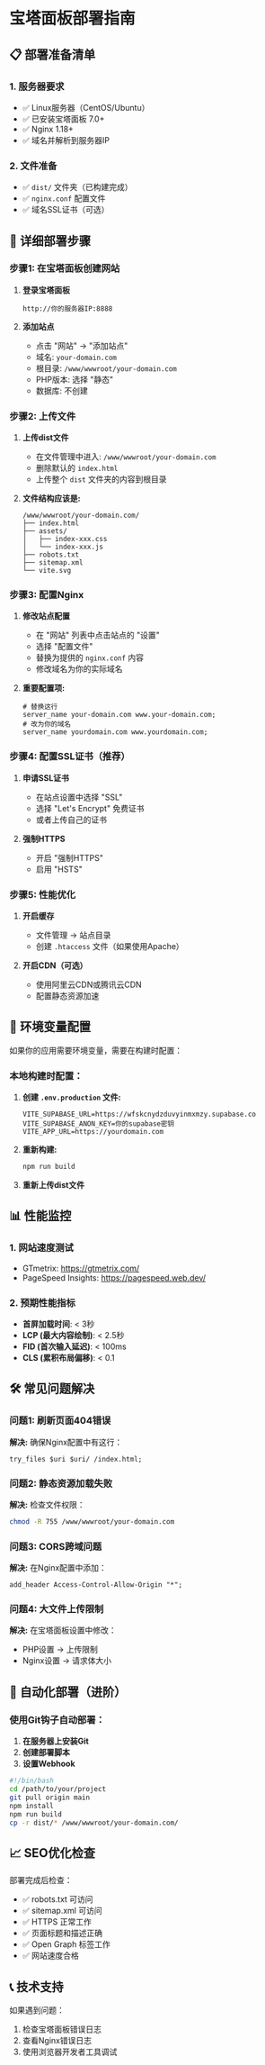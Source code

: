 # 宝塔面板部署指南

## 📋 **部署准备清单**

### 1. **服务器要求**
- ✅ Linux服务器（CentOS/Ubuntu）
- ✅ 已安装宝塔面板 7.0+
- ✅ Nginx 1.18+
- ✅ 域名并解析到服务器IP

### 2. **文件准备**
- ✅ `dist/` 文件夹（已构建完成）
- ✅ `nginx.conf` 配置文件
- ✅ 域名SSL证书（可选）

## 🚀 **详细部署步骤**

### 步骤1: 在宝塔面板创建网站

1. **登录宝塔面板**
   ```
   http://你的服务器IP:8888
   ```

2. **添加站点**
   - 点击 "网站" → "添加站点"
   - 域名: `your-domain.com`
   - 根目录: `/www/wwwroot/your-domain.com`
   - PHP版本: 选择 "静态"
   - 数据库: 不创建

### 步骤2: 上传文件

1. **上传dist文件**
   - 在文件管理中进入: `/www/wwwroot/your-domain.com`
   - 删除默认的 `index.html`
   - 上传整个 `dist` 文件夹的内容到根目录

2. **文件结构应该是:**
   ```
   /www/wwwroot/your-domain.com/
   ├── index.html
   ├── assets/
   │   ├── index-xxx.css
   │   └── index-xxx.js
   ├── robots.txt
   ├── sitemap.xml
   └── vite.svg
   ```

### 步骤3: 配置Nginx

1. **修改站点配置**
   - 在 "网站" 列表中点击站点的 "设置"
   - 选择 "配置文件"
   - 替换为提供的 `nginx.conf` 内容
   - 修改域名为你的实际域名

2. **重要配置项:**
   ```nginx
   # 替换这行
   server_name your-domain.com www.your-domain.com;
   # 改为你的域名
   server_name yourdomain.com www.yourdomain.com;
   ```

### 步骤4: 配置SSL证书（推荐）

1. **申请SSL证书**
   - 在站点设置中选择 "SSL"
   - 选择 "Let's Encrypt" 免费证书
   - 或者上传自己的证书

2. **强制HTTPS**
   - 开启 "强制HTTPS"
   - 启用 "HSTS"

### 步骤5: 性能优化

1. **开启缓存**
   - 文件管理 → 站点目录
   - 创建 `.htaccess` 文件（如果使用Apache）

2. **开启CDN（可选）**
   - 使用阿里云CDN或腾讯云CDN
   - 配置静态资源加速

## 🔧 **环境变量配置**

如果你的应用需要环境变量，需要在构建时配置：

### 本地构建时配置：

1. **创建 `.env.production` 文件:**
   ```env
   VITE_SUPABASE_URL=https://wfskcnydzduvy​inmxmzy.supabase.co
   VITE_SUPABASE_ANON_KEY=你的supabase密钥
   VITE_APP_URL=https://yourdomain.com
   ```

2. **重新构建:**
   ```bash
   npm run build
   ```

3. **重新上传dist文件**

## 📊 **性能监控**

### 1. **网站速度测试**
- GTmetrix: https://gtmetrix.com/
- PageSpeed Insights: https://pagespeed.web.dev/

### 2. **预期性能指标**
- **首屏加载时间**: < 3秒
- **LCP (最大内容绘制)**: < 2.5秒
- **FID (首次输入延迟)**: < 100ms
- **CLS (累积布局偏移)**: < 0.1

## 🛠️ **常见问题解决**

### 问题1: 刷新页面404错误
**解决:** 确保Nginx配置中有这行：
```nginx
try_files $uri $uri/ /index.html;
```

### 问题2: 静态资源加载失败
**解决:** 检查文件权限：
```bash
chmod -R 755 /www/wwwroot/your-domain.com
```

### 问题3: CORS跨域问题
**解决:** 在Nginx配置中添加：
```nginx
add_header Access-Control-Allow-Origin "*";
```

### 问题4: 大文件上传限制
**解决:** 在宝塔面板设置中修改：
- PHP设置 → 上传限制
- Nginx设置 → 请求体大小

## 🔄 **自动化部署（进阶）**

### 使用Git钩子自动部署：

1. **在服务器上安装Git**
2. **创建部署脚本**
3. **设置Webhook**

```bash
#!/bin/bash
cd /path/to/your/project
git pull origin main
npm install
npm run build
cp -r dist/* /www/wwwroot/your-domain.com/
```

## 📈 **SEO优化检查**

部署完成后检查：

- ✅ robots.txt 可访问
- ✅ sitemap.xml 可访问  
- ✅ HTTPS 正常工作
- ✅ 页面标题和描述正确
- ✅ Open Graph 标签工作
- ✅ 网站速度合格

## 📞 **技术支持**

如果遇到问题：
1. 检查宝塔面板错误日志
2. 查看Nginx错误日志
3. 使用浏览器开发者工具调试 
